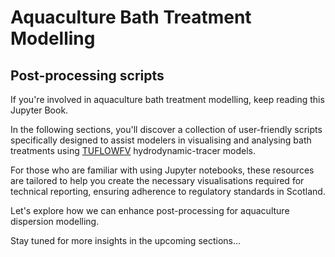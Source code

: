# Aquaculture Bath Treatment Modelling 

## Post-processing scripts

If you're involved in aquaculture bath treatment modelling, keep reading this Jupyter Book.   

In the following sections, you'll discover a collection of user-friendly scripts specifically designed to assist modelers in visualising and analysing bath treatments using [TUFLOWFV](https://www.tuflow.com/products/tuflow-fv/) hydrodynamic-tracer models.

For those who are familiar with using Jupyter notebooks, these resources are tailored to help you create the necessary visualisations required for technical reporting, ensuring adherence to regulatory standards in Scotland.

Let's explore how we can enhance post-processing for aquaculture dispersion modelling.

Stay tuned for more insights in the upcoming sections...

```{tableofcontents}
```
